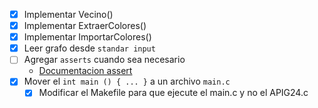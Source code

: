
- [x] Implementar Vecino()
- [x] Implementar ExtraerColores()
- [x] Implementar ImportarColores()
- [x] Leer grafo desde `standar input`
- [ ] Agregar `asserts` cuando sea necesario
  - [Documentacion assert](https://www.tutorialspoint.com/c_standard_library/c_macro_assert.htm)
- [x] Mover el `int main () { ... }` a un archivo `main.c`
  - [x] Modificar el Makefile para que ejecute el main.c y no el APIG24.c